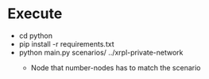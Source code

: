 # Execute
- cd python
- pip install -r requirements.txt
- python main.py scenarios/<scenario> ../xrpl-private-network <number-nodes>
  - Node that number-nodes has to match the scenario

